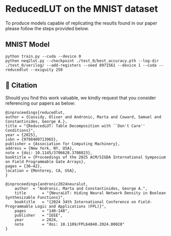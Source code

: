 # ReducedLUT on the MNIST dataset

To produce models capable of replicating the results found in our paper please follow the steps provided below.

## MNIST Model
```
python train.py --cuda --device 0
python neq2lut.py --checkpoint ./test_0/best_accuracy.pth --log-dir ./test_0/verilog/ --add-registers --seed 8971561 --device 1 --cuda --reducedlut --exiguity 250
```

## 📖 Citation
Should you find this work valuable, we kindly request that you consider referencing our papers as below:
```
@inproceedings{reducedlut,
author = {Cassidy, Oliver and Andronic, Marta and Coward, Samuel and Constantinides, George A.},
title = "{ReducedLUT: Table Decomposition with ``Don't Care'' Conditions}",
year = {2025},
isbn = {9798400713965},
publisher = {Association for Computing Machinery},
address = {New York, NY, USA},
note = {doi: 10.1145/3706628.3708823},
booktitle = {Proceedings of the 2025 ACM/SIGDA International Symposium on Field Programmable Gate Arrays},
pages = {36–42},
location = {Monterey, CA, USA},
}
```
```
@inproceedings{andronic2024neuralut,
	author	= "Andronic, Marta and Constantinides, George A.",
	title		= "{NeuraLUT: Hiding Neural Network Density in Boolean Synthesizable Functions}",
	booktitle	= "{2024 34th International Conference on Field-Programmable Logic and Applications (FPL)}",
	pages		= "140-148",
	publisher	= "IEEE",
	year		= 2024,
	note		= "doi: 10.1109/FPL64840.2024.00028"
}
```
